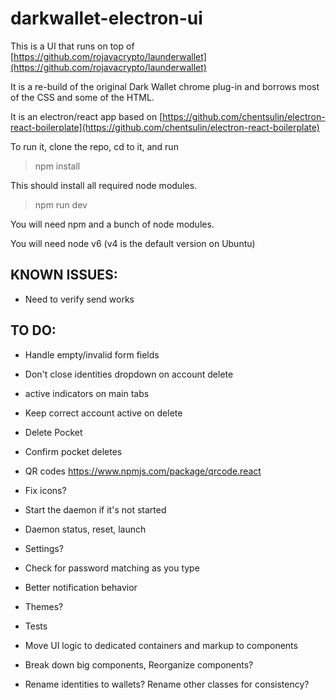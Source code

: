# darkwallet-electron-ui

This is a UI that runs on top of [https://github.com/rojavacrypto/launderwallet](https://github.com/rojavacrypto/launderwallet)

It is a re-build of the original Dark Wallet chrome plug-in and borrows most of the CSS and some of the HTML.

It is an electron/react app based on [https://github.com/chentsulin/electron-react-boilerplate](https://github.com/chentsulin/electron-react-boilerplate)

To run it, clone the repo, cd to it, and run

> npm install

This should install all required node modules.

> npm run dev

You will need npm and a bunch of node modules.

You will need node v6 (v4 is the default version on Ubuntu)

## KNOWN ISSUES:

- Need to verify send works

## TO DO:

- Handle empty/invalid form fields
- Don't close identities dropdown on account delete
- active indicators on main tabs
- Keep correct account active on delete
- Delete Pocket
- Confirm pocket deletes

- QR codes https://www.npmjs.com/package/qrcode.react
- Fix icons?
- Start the daemon if it's not started
- Daemon status, reset, launch
- Settings?
- Check for password matching as you type
- Better notification behavior

- Themes?

- Tests
- Move UI logic to dedicated containers and markup to components
- Break down big components, Reorganize components?
- Rename identities to wallets? Rename other classes for consistency?
